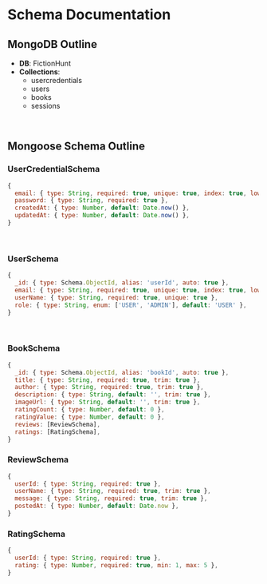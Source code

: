 # Schema Documentation

## MongoDB Outline

- **DB**: FictionHunt
- **Collections**:
    - usercredentials
    - users
    - books
    - sessions
<br>

## Mongoose Schema Outline  

### UserCredentialSchema
```javascript
{
  email: { type: String, required: true, unique: true, index: true, lowercase: true },
  password: { type: String, required: true },
  createdAt: { type: Number, default: Date.now() },
  updatedAt: { type: Number, default: Date.now() },
}
```
<br>

### UserSchema
```javascript
{
  _id: { type: Schema.ObjectId, alias: 'userId', auto: true },
  email: { type: String, required: true, unique: true, index: true, lowercase: true },
  userName: { type: String, required: true, unique: true },
  role: { type: String, enum: ['USER', 'ADMIN'], default: 'USER' },
}
```
<br>

### BookSchema
```javascript
{
  _id: { type: Schema.ObjectId, alias: 'bookId', auto: true },
  title: { type: String, required: true, trim: true },
  author: { type: String, required: true, trim: true },
  description: { type: String, default: '', trim: true },
  imageUrl: { type: String, default: '', trim: true },
  ratingCount: { type: Number, default: 0 },
  ratingValue: { type: Number, default: 0 },
  reviews: [ReviewSchema],
  ratings: [RatingSchema],
}
```

### ReviewSchema
```javascript
{
  userId: { type: String, required: true },
  userName: { type: String, required: true, trim: true },
  message: { type: String, required: true, trim: true },
  postedAt: { type: Number, default: Date.now },
}
```

### RatingSchema
```javascript
{
  userId: { type: String, required: true },
  rating: { type: Number, required: true, min: 1, max: 5 },
}
```
